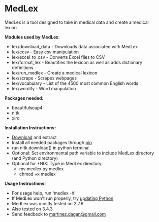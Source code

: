 # MedLex
MedLex is a tool designed to take in medical data and create a medical lexion
  
**Modules used by MedLex:**

* lex/download_data - Downloads data associated with MedLex  
* lex/ecsv - Easy csv manipulation  
* lex/excel_to_csv - Converts Excel files to CSV  
* lex/format_lex - Beautifies the lexicon as well as adds dictionary definitions  
* lex/run_medlex - Create a medical lexicon  
* lex/scrape - Scrapes webpages  
* lex/vocabulary - List of the 4500 most common English words  
* lex/wordify - Word manpulation  
  
**Packages needed:**

* beautifulsoup4  
* nltk  
* xlrd  
  
**Installation Instructions:**

* [Download](https://github.com/Property404/MedLex/archive/master.zip) and extract
* Install all needed packages through [pip](https://pypi.python.org/pypi/pip)
* run nltk.download() in python terminal
* Optional: Set environmental path variable to include MedLex directory (and Python directory)
* Optional for \*NIX: Type in MedLex directory:
  * mv medlex.py medlex
  * chmod +x medlex

**Usage Instructions:**  

* For usage help, run 'medlex -h'
* If MedLex won't run properly, try [updating Python](https://www.python.org/)
 * MedLex was mostly tested on 2.7.9
 * Also tested on 3.4.3
 * Send feedback to martinez.dagan@gmail.com
